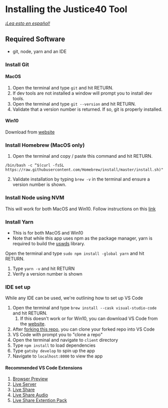 # Installing the Justice40 Tool

*[¡Lea esto en español!](INSTALLATION-es.md)*

## Required Software
- git, node, yarn and an IDE

### Install Git

#### MacOS
1. Open the terminal and type `git` and hit RETURN.
2. If dev tools are not installed a window will prompt you to install dev tools. 
3. Open the terminal and type `git --version` and hit RETURN.
4. Validate that a version number is returned. If so, git is properly installed.

#### Win10
Download from [website](https://git-scm.com/download/win)


### Install Homebrew (MacOS only)
1. Open the terminal and copy / paste this command and hit RETURN.

`/bin/bash -c “$(curl -fsSL https://raw.githubusercontent.com/Homebrew/install/master/install.sh)"`

2. Validate installation by typing `brew -v` in the terminal and ensure a version number is shown.

### Install Node using NVM 

This will work for both MacOS and Win10. Follow instructions on this [link](https://medium.com/@nodesource/installing-node-js-tutorial-using-nvm-5c6ff5925dd8)


### Install Yarn
- This is for both MacOS and Win10
- Note that while this app uses npm as the package manager, yarn is required to build the [uswds](https://github.com/uswds/uswds) library.

Open the terminal and type `sudo npm install -global yarn` and hit RETURN.
1. Type `yarn -v` and hit RETURN
2. Verify a version number is shown

### IDE set up
While any IDE can be used, we're outlining how to set up VS Code

1. Open the terminal and type `brew install --cask visual-studio-code` and hit RETURN.
    1. If this doesn't work or for Win10, you can download VS Code from the [website](https://code.visualstudio.com/).
2. After [forking this repo](https://github.com/usds/justice40-tool/blob/main/CONTRIBUTING.md#code-contributions), you can clone your forked repo into VS Code
3. VS Code with prompt you to "clone a repo"
4. Open the terminal and navigate to `client` directory
5. Type `npm install` to load dependencies
6. Type `gatsby develop` to spin up the app
7. Navigate to `localhost:8000` to view the app

#### Recommended VS Code Extensions

1. [Browser Preview](https://github.com/auchenberg/vscode-browser-preview)
2. [Live Server](https://github.com/ritwickdey/vscode-live-server)
3. [Live Share](https://github.com/MicrosoftDocs/live-share)
4. [Live Share Audio](https://github.com/MicrosoftDocs/live-share)
5. [Live Share Extention Pack](https://github.com/MicrosoftDocs/live-share)

